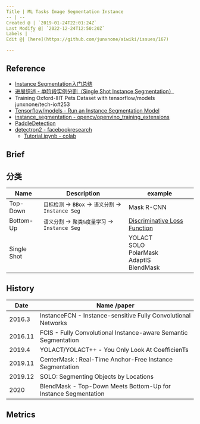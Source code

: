 ```yaml
---
Title | ML Tasks Image Segmentation Instance
-- | --
Created @ | `2019-01-24T22:01:24Z`
Last Modify @| `2022-12-24T12:50:20Z`
Labels | ``
Edit @| [here](https://github.com/junxnone/aiwiki/issues/167)

---
```

## Reference
- [Instance Segmentation入门总结](https://www.cnblogs.com/Xiaoyan-Li/p/10156463.html)
- [进展综述 - 单阶段实例分割（Single Shot Instance Segmentation）](https://zhuanlan.zhihu.com/p/102231853)
- Training Oxford-IIIT Pets Dataset with tensorflow/models junxnone/tech-io#253
- [Tensorflow/models - Run an Instance Segmentation Model](https://github.com/tensorflow/models/blob/master/research/object_detection/g3doc/instance_segmentation.md)
- [instance_segmentation - opencv/openvino_training_extensions](https://github.com/opencv/openvino_training_extensions/tree/develop/pytorch_toolkit/instance_segmentation)
- [PaddleDetection](https://github.com/PaddlePaddle/PaddleDetection)
- [detectron2 - facebookresearch](https://github.com/facebookresearch/detectron2) 
  - [Tutorial.ipynb - colab](https://colab.research.google.com/drive/16jcaJoc6bCFAQ96jDe2HwtXj7BMD_-m5#scrollTo=hBXeH8UXFcqU)


## Brief

## 分类

Name | Description | example
-- | -- | --
Top-Down |  `目标检测` -> `BBox` -> `语义分割` -> `Instance Seg` | Mask R-CNN
Bottom-Up | `语义分割` -> `聚类&度量学习` -> `Instance Seg` |  [Discriminative Loss Function](https://arxiv.org/abs/1708.02551)
Single Shot  | |YOLACT<br>SOLO<br>PolarMask<br>AdaptIS<br>BlendMask<br>  


## History

Date | Name /paper
-- | -- 
2016.3 | InstanceFCN  - Instance-sensitive Fully Convolutional Networks
2016.11 | FCIS - Fully Convolutional Instance-aware Semantic Segmentation
2019.4 | YOLACT/YOLACT++ - You Only Look At CoefficienTs
2019.11 | CenterMask : Real-Time Anchor-Free Instance Segmentation
2019.12 | SOLO: Segmenting Objects by Locations
2020 | BlendMask - Top-Down Meets Bottom-Up for Instance Segmentation

## Metrics

